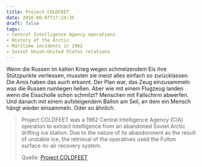 ```yaml
---
title: Project COLDFEET
date: 2016-06-07T17:24:35
draft: false
tags:
- Central Intelligence Agency operations
- History of the Arctic
- Maritime incidents in 1962
- Soviet Union–United States relations
---
```


Wenn die Russen im kalten Krieg wegen schmelzendem Eis ihre Stützpunkte
verliessen, mussten sie meist alles einfach so zurücklassen. Die Amis haben
das auch erkannt. Der Plan war, das Zeug einzusammeln was die Russen
rumliegen ließen. Aber wie mit einem Flugzeug landen wenn die Eisscholle
schon schmilzt? Menschen mit Fallschirm abwerfen. Und danach mit einem
aufsteigendem Ballon am Seil, an dem ein Mensch hängt wieder einsammeln.
Oder so ähnlich.

> Project COLDFEET was a 1962 Central Intelligence Agency (CIA) operation
> to extract intelligence from an abandoned Soviet Arctic drifting ice
> station. Due to the nature of its abandonment as the result of unstable
> ice, the retrieval of the operatives used the Fulton surface-to-air
> recovery system.
>
> Quelle: [Project COLDFEET](https://en.wikipedia.org/wiki/Project_COLDFEET)
